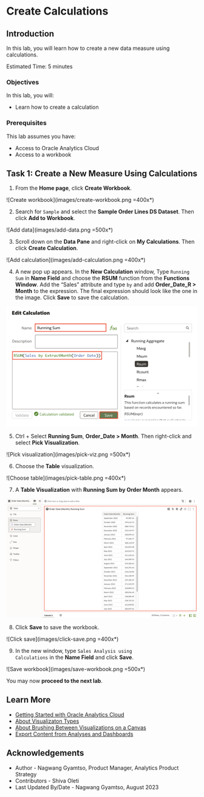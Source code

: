 # Create Calculations

## Introduction

In this lab, you will learn how to create a new data measure using calculations.

Estimated Time: 5 minutes

### Objectives

In this lab, you will:
* Learn how to create a calculation

### Prerequisites

This lab assumes you have:
* Access to Oracle Analytics Cloud
* Access to a workbook

## Task 1: Create a New Measure Using Calculations

1. From the **Home page**, click **Create Workbook**.

  ![Create workbook](images/create-workbook.png =400x*)

2. Search for <code>Sample</code> and select the **Sample Order Lines DS Dataset**. Then click **Add to Workbook**.

  ![Add data](images/add-data.png =500x*)

3. Scroll down on the **Data Pane** and right-click on **My Calculations**. Then click **Create Calculation**.

  ![Add calculation](images/add-calculation.png =400x*)

4. A new pop up appears. In the **New Calculation** window, Type <code>Running Sum</code> in **Name Field** and choose the **RSUM** function from the **Functions Window**. Add the “Sales” attribute and type <code>by</code> and add **Order_Date_R > Month** to the expression. The final expression should look like the one in the image. Click **Save** to save the calculation.

  ![Running sum](images/running-sum.png)

5. Ctrl + Select **Running Sum**, **Order_Date > Month**. Then right-click and select **Pick Visualization**.

  ![Pick visualization](images/pick-viz.png =500x*)

6. Choose the **Table** visualization.

  ![Choose table](images/pick-table.png =400x*)

7. A **Table Visualization** with **Running Sum by Order Month** appears.

  ![Table results](images/table-viz.png)

8. Click **Save** to save the workbook.

  ![Click save](images/click-save.png =400x*)

9. In the new window, type <code>Sales Analysis using Calculations</code> in the **Name Field** and click **Save**.

  ![Save workbook](images/save-workbook.png =500x*)

You may now **proceed to the next lab**.

## Learn More
* [Getting Started with Oracle Analytics Cloud](https://docs.oracle.com/en/cloud/paas/analytics-cloud/acsgs/what-is-oracle-analytics-cloud.html#GUID-E68C8A55-1342-43BB-93BC-CA24E353D873)
* [About Visualizaton Types](https://docs.oracle.com/en/cloud/paas/analytics-cloud/acubi/visualization-types.html)
* [About Brushing Between Visualizations on a Canvas](https://docs.oracle.com/en/cloud/paas/analytics-cloud/acubi/brushing-visualizations-canvas.html)
* [Export Content from Analyses and Dashboards](https://docs.oracle.com/en/cloud/paas/analytics-cloud/acubi/export-content-analyses-and-dashboards.html#GUID-317A5C27-0C7C-4026-9D4D-3AF4773C9725)

## Acknowledgements
* Author - Nagwang Gyamtso, Product Manager, Analytics Product Strategy
* Contributors - Shiva Oleti
* Last Updated By/Date - Nagwang Gyamtso, August 2023
